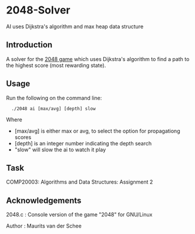 # 2048-Solver
AI uses Dijkstra's algorithm and max heap data structure

## Introduction
A solver for the [2048 game](http://2048game.com/) which uses Dijkstra's algorithm to find a path to the highest score (most rewarding state).

## Usage

Run the following on the command line:
      
      ./2048 ai [max/avg] [depth] slow
      
Where 
* [max/avg] is either max or avg, to select the option for propagationg scores
* [depth] is an integer number indicating the depth search
* "slow" will slow the ai to watch it play 

## Task
COMP20003: Algorithms and Data Structures: Assignment 2

## Acknowledgements
2048.c : Console version of the game "2048" for GNU/Linux

Author      : Maurits van der Schee
